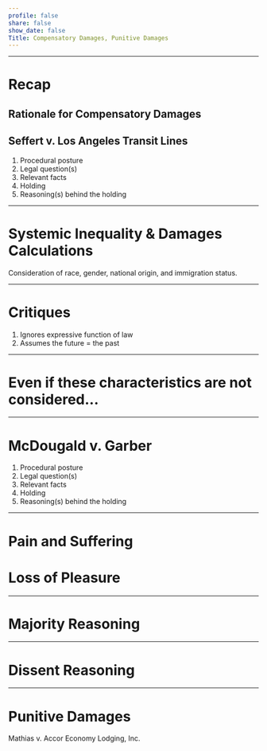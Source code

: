 ```yaml
---
profile: false
share: false
show_date: false
Title: Compensatory Damages, Punitive Damages
---
```








---

# Recap

## Rationale for Compensatory Damages 

## Seffert v. Los Angeles Transit Lines

1. Procedural posture
2. Legal question(s)
3. Relevant facts
4. Holding
5. Reasoning(s) behind the holding

---

# Systemic Inequality & Damages Calculations

Consideration of race, gender, national origin, and immigration status.

---

# Critiques

1. Ignores expressive function of law
2. Assumes the future = the past

---

# Even if these characteristics are not considered...


---

# McDougald v. Garber

1. Procedural posture
2. Legal question(s)
3. Relevant facts
4. Holding
5. Reasoning(s) behind the holding


---

# Pain and Suffering


# Loss of Pleasure


---

# Majority Reasoning

---

# Dissent Reasoning


---

# Punitive Damages
Mathias v. Accor Economy Lodging, Inc.